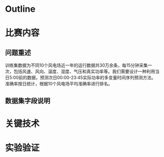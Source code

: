 # Outline
# 比赛内容
## 问题重述
训练集数据为不同10个风电场近一年的运行数据共30万余条，每15分钟采集一次，包括风速、风向、温度、湿度、气压和真实功率等。我们需要设计一种利用当日5:00前的数据，预测次日00:00-23:45实际功率的多变量时间序列预测方法。准确率按日统计，根据10个风电场平均准确率进行排名。
## 数据集字段说明
# 关键技术
# 实验验证
